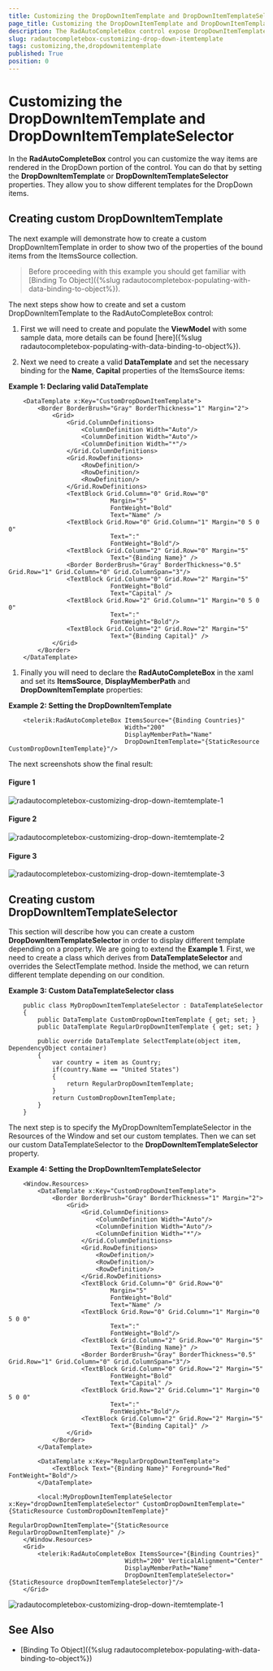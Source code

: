 ```yaml
---
title: Customizing the DropDownItemTemplate and DropDownItemTemplateSelector
page_title: Customizing the DropDownItemTemplate and DropDownItemTemplateSelector
description: The RadAutoCompleteBox control expose DropDownItemTemplate and DropDownItemTemplateSelector which can be used to customize the drop down item.
slug: radautocompletebox-customizing-drop-down-itemtemplate
tags: customizing,the,dropdownitemtemplate
published: True
position: 0
---
```


# Customizing the DropDownItemTemplate and DropDownItemTemplateSelector

In the __RadAutoCompleteBox__ control you can customize the way items are rendered in the DropDown portion of the control. You can do that by setting the __DropDownItemTemplate__ or __DropDownItemTemplateSelector__ properties. They allow you to show different templates for the DropDown items.

## Creating custom DropDownItemTemplate

The next example will demonstrate how to create a custom DropDownItemTemplate in order to show two of the properties of the bound items from the ItemsSource collection.

>Before proceeding with this example you should get familiar with [Binding To Object]({%slug radautocompletebox-populating-with-data-binding-to-object%}).

The next steps show how to create and set a custom DropDownItemTemplate to the RadAutoCompleteBox control:

1. First we will need to create and populate the __ViewModel__ with some sample data, more details can be found [here]({%slug radautocompletebox-populating-with-data-binding-to-object%}).

1. Next we need to create a valid __DataTemplate__ and set the necessary binding for the __Name__, __Capital__ properties of the ItemsSource items:

__Example 1: Declaring valid DataTemplate__
```XAML
	<DataTemplate x:Key="CustomDropDownItemTemplate">
		<Border BorderBrush="Gray" BorderThickness="1" Margin="2">
			<Grid>
				<Grid.ColumnDefinitions>
					<ColumnDefinition Width="Auto"/>
					<ColumnDefinition Width="Auto"/>
					<ColumnDefinition Width="*"/>
				</Grid.ColumnDefinitions>
				<Grid.RowDefinitions>
					<RowDefinition/>
					<RowDefinition/>
					<RowDefinition/>
				</Grid.RowDefinitions>
				<TextBlock Grid.Column="0" Grid.Row="0"
							Margin="5"
							FontWeight="Bold"
							Text="Name" />
				<TextBlock Grid.Row="0" Grid.Column="1" Margin="0 5 0 0"
							Text=":"
							FontWeight="Bold"/>
				<TextBlock Grid.Column="2" Grid.Row="0" Margin="5"
							Text="{Binding Name}" />
				<Border BorderBrush="Gray" BorderThickness="0.5" Grid.Row="1" Grid.Column="0" Grid.ColumnSpan="3"/>
				<TextBlock Grid.Column="0" Grid.Row="2" Margin="5"
							FontWeight="Bold"
							Text="Capital" />
				<TextBlock Grid.Row="2" Grid.Column="1" Margin="0 5 0 0"
							Text=":"
							FontWeight="Bold"/>
				<TextBlock Grid.Column="2" Grid.Row="2" Margin="5"
							Text="{Binding Capital}" />
			</Grid>
		</Border>
	</DataTemplate>
```

1. Finally you will need to declare the __RadAutoCompleteBox__ in the xaml and set its __ItemsSource__, __DisplayMemberPath__ and __DropDownItemTemplate__ properties:

__Example 2: Setting the DropDownItemTemplate__
```XAML
	<telerik:RadAutoCompleteBox ItemsSource="{Binding Countries}"
								Width="200"
								DisplayMemberPath="Name"
								DropDownItemTemplate="{StaticResource CustomDropDownItemTemplate}"/>
```

The next screenshots show the final result:
#### __Figure 1__
![radautocompletebox-customizing-drop-down-itemtemplate-1](images/radautocompletebox-customizing-drop-down-itemtemplate-1.png)

#### __Figure 2__
![radautocompletebox-customizing-drop-down-itemtemplate-2](images/radautocompletebox-customizing-drop-down-itemtemplate-2.png)

#### __Figure 3__
![radautocompletebox-customizing-drop-down-itemtemplate-3](images/radautocompletebox-customizing-drop-down-itemtemplate-3.png)

## Creating custom DropDownItemTemplateSelector

This section will describe how you can create a custom __DropDownItemTemplateSelector__ in order to display different template depending on a property. We are going to extend the __Example 1__. First, we need to create a class which derives from __DataTemplateSelector__ and overrides the SelectTemplate method. Inside the method, we can return different template depending on our condition.

__Example 3: Custom DataTemplateSelector class__
```XAML
	public class MyDropDownItemTemplateSelector : DataTemplateSelector
	{
		public DataTemplate CustomDropDownItemTemplate { get; set; }
		public DataTemplate RegularDropDownItemTemplate { get; set; }
		
		public override DataTemplate SelectTemplate(object item, DependencyObject container)
		{
			var country = item as Country;
			if(country.Name == "United States")
			{
				return RegularDropDownItemTemplate;
			}
			return CustomDropDownItemTemplate;
		}
	}
```

The next step is to specify the MyDropDownItemTemplateSelector in the Resources of the Window and set our custom templates. Then we can set our custom DataTemplateSelector to the __DropDownItemTemplateSelector__ property.

__Example 4: Setting the DropDownItemTemplateSelector__
```XAML
	<Window.Resources>
        <DataTemplate x:Key="CustomDropDownItemTemplate">
            <Border BorderBrush="Gray" BorderThickness="1" Margin="2">
                <Grid>
                    <Grid.ColumnDefinitions>
                        <ColumnDefinition Width="Auto"/>
                        <ColumnDefinition Width="Auto"/>
                        <ColumnDefinition Width="*"/>
                    </Grid.ColumnDefinitions>
                    <Grid.RowDefinitions>
                        <RowDefinition/>
                        <RowDefinition/>
                        <RowDefinition/>
                    </Grid.RowDefinitions>
                    <TextBlock Grid.Column="0" Grid.Row="0" 
                            Margin="5" 
                            FontWeight="Bold" 
                            Text="Name" />
                    <TextBlock Grid.Row="0" Grid.Column="1" Margin="0 5 0 0" 
                            Text=":" 
                            FontWeight="Bold"/>
                    <TextBlock Grid.Column="2" Grid.Row="0" Margin="5" 
                            Text="{Binding Name}" />
                    <Border BorderBrush="Gray" BorderThickness="0.5" Grid.Row="1" Grid.Column="0" Grid.ColumnSpan="3"/>
                    <TextBlock Grid.Column="0" Grid.Row="2" Margin="5" 
                            FontWeight="Bold" 
                            Text="Capital" />
                    <TextBlock Grid.Row="2" Grid.Column="1" Margin="0 5 0 0" 
                            Text=":" 
                            FontWeight="Bold"/>
                    <TextBlock Grid.Column="2" Grid.Row="2" Margin="5" 
                            Text="{Binding Capital}" />
                </Grid>
            </Border>
        </DataTemplate>

        <DataTemplate x:Key="RegularDropDownItemTemplate">
            <TextBlock Text="{Binding Name}" Foreground="Red" FontWeight="Bold"/>
        </DataTemplate>
        
        <local:MyDropDownItemTemplateSelector x:Key="dropDownItemTemplateSelector" CustomDropDownItemTemplate="{StaticResource CustomDropDownItemTemplate}"
                                              RegularDropDownItemTemplate="{StaticResource RegularDropDownItemTemplate}" />
    </Window.Resources>
    <Grid>
        <telerik:RadAutoCompleteBox ItemsSource="{Binding Countries}" 
                                Width="200" VerticalAlignment="Center"
                                DisplayMemberPath="Name" 
                                DropDownItemTemplateSelector="{StaticResource dropDownItemTemplateSelector}"/>
    </Grid>
```

![radautocompletebox-customizing-drop-down-itemtemplate-1](images/radautocompletebox-customizing-drop-down-itemtemplate-selector.png)

## See Also

 * [Binding To Object]({%slug radautocompletebox-populating-with-data-binding-to-object%})
